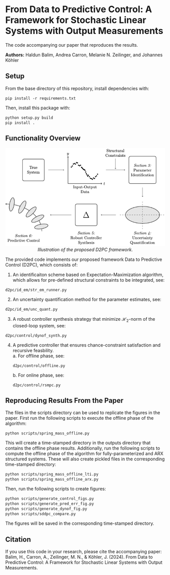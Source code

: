 # From Data to Predictive Control: A Framework for Stochastic Linear Systems with Output Measurements
The code accompanying our paper that reproduces the results.

**Authors:** Haldun Balim, Andrea Carron, Melanie N. Zeilinger, and Johannes Köhler

## Setup 
From the base directory of this repository, install dependencies with:
~~~~
pip install -r requirements.txt
~~~~
Then, install this package with:
~~~~
python setup.py build  
pip install .
~~~~

## Functionality Overview
<p align="center">
  <img src="./assets/framework-fig.png" alt="Illustration of the proposed D2PC framework.">
  <br>
  <em>Illustration of the proposed D2PC framework.</em>
</p>

The provided code implements our proposed framework Data to Predictive Control (D2PC), which consists of:
1. An identificaiton scheme based on Expectation-Maximization algorithm, which allows for pre-defined structural constraints to be integrated, see:
~~~~
d2pc/id_em/str_em_runner.py
~~~~
2. An uncertainty quantification method for the parameter estimates, see:
~~~~
d2pc/id_em/unc_quant.py
~~~~
3. A robust controller synthesis strategy that minimize $\mathcal{H}_2$-norm of the closed-loop system, see:
~~~~
d2pc/control/dynof_synth.py
~~~~
4. A predictive controller that ensures chance-constraint satisfaction and recursive feasbility. \
    a. For offline phase, see:
    ~~~~
    d2pc/control/offline.py
    ~~~~
    b. For online phase, see:
    ~~~~
    d2pc/control/rsmpc.py
    ~~~~


## Reproducing Results From the Paper
The files in the scripts directory can be used to replicate the figures in the paper. First run the following scripts to execute the offline phase of the algorithm:
~~~~
python scripts/spring_mass_offline.py
~~~~
This will create a time-stamped directory in the outputs directory that contains the offline phase results. Additionally, run the following scripts to compute the offline phase of the algorithm for fully-parameterized and ARX structured systems. These will also create pickled files in the corresponding time-stamped directory:
~~~~
python scripts/spring_mass_offline_lti.py
python scripts/spring_mass_offline_arx.py
~~~~
Then, run the following scripts to create figures:
~~~~
python scripts/generate_control_figs.py
python scripts/generate_pred_err_fig.py
python scripts/generate_dynof_fig.py
python scripts/sddpc_compare.py
~~~~
The figures will be saved in the corresponding time-stamped directory.

## Citation
If you use this code in your research, please cite the accompanying paper: 
Balim, H., Carron, A., Zeilinger, M. N., & Köhler, J. (2024). From Data to Predictive Control: A Framework for Stochastic Linear Systems with Output Measurements. 